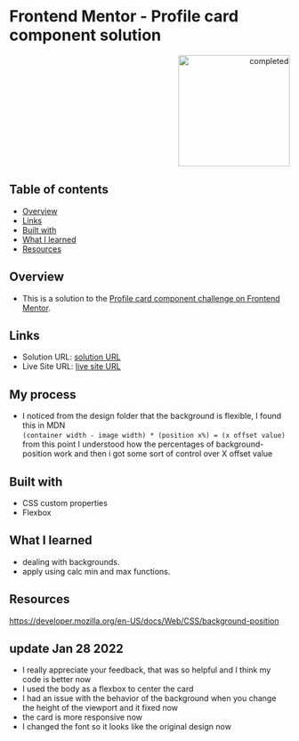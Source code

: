 # Frontend Mentor - Profile card component solution
<p align="right" >
  <img width="200" src="https://dc769.4shared.com/img/OOtY0LFNea/s24/17ea1eadd98/completed?async&rand=0.805772884802125" alt="completed">
</p>

## Table of contents

- [Overview](#overview)
- [Links](#links)
- [Built with](#built-with)
- [What I learned](#what-i-learned)
- [Resources](#Resources)

## Overview
- This is a solution to the [Profile card component challenge on Frontend Mentor](https://www.frontendmentor.io/challenges/profile-card-component-cfArpWshJ).
## Links
- Solution URL: [solution URL](https://github.com/momenkamal221/profile-card-component-main)
- Live Site URL: [live site URL](https://momenkamal221.github.io/profile-card-component-main/)
## My process
- I noticed from the design folder that the background is flexible, I found this in MDN<br>
``(container width - image width) * (position x%) = (x offset value)``<br>
from this point I understood how the percentages of background-position work and then i got some sort of control over X offset value
## Built with
- CSS custom properties
- Flexbox
## What I learned
- dealing with backgrounds.
- apply using calc min and max functions.
## Resources
https://developer.mozilla.org/en-US/docs/Web/CSS/background-position
## update Jan 28 2022 
- I really appreciate your feedback, that was so helpful and I think my code is better now
- I used the body as a flexbox to center the card
- I had an issue with the behavior of the background when you change the height of the viewport and it fixed now
- the card is more responsive now
- I changed the font so it looks like the original design now
